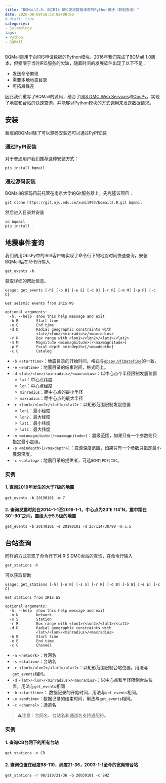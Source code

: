 ```yaml
---
title: "BQMail2.0: 向IRIS DMC发送数据请求的Python模块（数据查询）"
date: 2020-06-09T16:58:02+08:00
# draft: true
categories:
- Seismology
tags:
- Python
- BQMail
---
```


BQMail是用于向IRIS申请数据的Python模块。2016年我们完成了BQMail 1.0版本，但受限于当时IRIS服务的欠缺，随着时间的发展软件出现了以下不足：
- 发送命令繁琐
- 需要本地地震目录
- 可拓展性差

因此我们重写了BQMail的源码，结合了[IRIS DMC Web Services](http://service.iris.edu/fdsnws/)和[ObsPy](http://docs.obspy.org/)，实现了地震和台站的快速查询，并能够以Python模块的方式调用来发送数据请求。
<!--more-->
## 安装
新版的BQMail除了可以源码安装还可以通过PyPI安装
### 通过PyPI安装
对于普通用户我们推荐这种安装方式：
```
pip install bqmail
```
### 通过源码安装
BQMail的源码目前托管在南京大学的Git服务器上，先克隆该项目：
```
git clone https://git.nju.edu.cn/xumi1993/bqmail2.0.git bqmail
```
然后进入目录并安装
```
cd bqmail
pip install .
```

## 地震事件查询
我们调用ObsPy中的IRIS客户端实现了命令行下的地震时间快速查询，安装BQMail后在命令行输入
```
get_events -h
```
获取详细的帮助信息。
```
usage: get_events [-h] [-b B] [-e E] [-d D] [-r R] [-m M] [-p P] [-c C]

Get seismic events from IRIS WS

optional arguments:
  -h, --help  show this help message and exit
  -b B        Start time
  -e E        End time
  -d D        Radial geographic constraints with
              <lat>/<lon>/<minradius>/<maxradius>
  -r R        Box range with <lon1>/<lon2>/<lat1>/<lat2>
  -m M        Magnitude <minmagnitude>[/<maxmagnitude>]
  -p P        Focal depth <mindepth>[/<maxdepth>]
  -c C        Catalog
```
- `-b <starttime>`：地震目录的开始时间，格式与[`obspy.UTCDateTime`](http://docs.obspy.org/packages/autogen/obspy.core.utcdatetime.UTCDateTime.html#obspy.core.utcdatetime.UTCDateTime)的一致。
- `-e <endtime>`：地震目录的结束时间，格式同上。
- `-d <lat>/<lon>/<minradius>/<maxradius>`：以中心点个半径限制发震位置
  - `lat`：中心点纬度
  - `lon`：中心点经度
  - `minradius`：距中心点的最小半径
  - `maxradius`：距中心点的最大半径
- `-r <lon1>/<lon2>/<lat1>/<lat2>`：以矩形范围限制发震位置
  - `lon1`：最小经度
  - `lon2`：最大经度
  - `lat1`：最小纬度
  - `lat2`：最大纬度
- `-m <minmagnitude>[/<maxmagnitude>]`：震级范围，如果只有一个参数则只指定最小震级。
- `-p <mindepth>[/<maxdepth>]`：震源深度范围，如果只有一个参数只指定最小震源深度。
- `-c <catalog>`：地震目录的提供者，可选`GCMT|PDE|ISC`。

### 实例
#### 1. 查询2019年发生的大于7级的地震
```
get_events -b 20190101 -m 7
```
#### 2. 查询发震时刻在2014-1-1至2019-1-1，中心点为23˚E 114˚N，震中距在30˚-90˚之间，震级大于5.5级的地震
```
get_events -b 20140101 -e 20190101 -d 23/114/30/90 -m 5.5
```

## 台站查询
同样的方式实现了命令行下对IRIS DMC台站的查询，在命令行输入
```
get_stations -h
```
可以获取帮助
```
usage: get_stations [-h] [-n N] [-s S] [-r R] [-d D] [-b B] [-e E] [-c C]

Get stations from IRIS WS

optional arguments:
  -h, --help  show this help message and exit
  -n N        Network
  -s S        Station
  -r R        Box range with <lon1>/<lon2>/<lat1>/<lat2>
  -d D        Radial geographic constraints with
              <lat>/<lon>/<minradius>/<maxradius>
  -b B        Start time
  -e E        End time
  -c C        Channel
```

- `-n <network>`：台网名
- `-s <station>`：台站名
- `-r <lon1>/<lon2>/<lat1>/<lat2>`：以矩形范围限制台站位置，用法与`get_events`相同。
- `-d <lat>/<lon>/<minradius>/<maxradius>`：以中心点和半径限制台站位置，用法与`get_events`相同
- `-b <starttime>`： 数据记录的开始时间，用法与`get_events`相同。
- `-e <endtime>`：数据记录的结束时间，用法与`get_events`相同。
- `-c <channel>`：通道名

>⚠️注意：台网名、台站名和通道名支持通配符。

### 实例
#### 1. 查询CB台网下的所有台站
```
get_stations -n CB
```
#### 2. 查询位置在经度98-110，纬度21-36，2003-1-1至今的宽频带台站
```
get_stations -r 98/110/21/36 -b 20030101 -c BHZ
```
